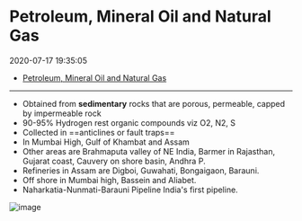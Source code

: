 # Petroleum, Mineral Oil and Natural Gas

2020-07-17 19:35:05

- [Petroleum, Mineral Oil and Natural Gas](#petroleum-mineral-oil-and-natural-gas)
   
---
- Obtained from **sedimentary** rocks that are porous, permeable, capped by impermeable rock
- 90-95% Hydrogen rest organic compounds viz O2, N2, S
- Collected in ==anticlines or fault traps==
- In Mumbai High, Gulf of Khambat and Assam
- Other areas are Brahmaputa valley of NE India, Barmer in Rajasthan, Gujarat coast, Cauvery on shore basin, Andhra P.
- Refineries in Assam are Digboi, Guwahati, Bongaigaon, Barauni.
- Off shore in Mumbai high, Bassein and Aliabet.
- Naharkatia-Nunmati-Barauni Pipeline India's first pipeline.

![image](https://github.com/user-attachments/assets/db7ea8ba-3744-4d4e-a10e-ea807a16b7b3)
